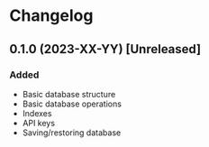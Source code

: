 # Changelog

## 0.1.0 (2023-XX-YY) [Unreleased]

### Added

- Basic database structure
- Basic database operations
- Indexes
- API keys
- Saving/restoring database
